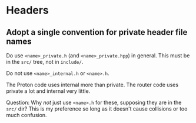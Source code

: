 # Headers

## Adopt a single convention for private header file names

Do use `<name>_private.h` (and `<name>_private.hpp`) in general.  This
must be in the `src/` tree, not in `include/`.

Do not use `<name>_internal.h` or `<name>.h`.

The Proton code uses internal more than private.  The router code uses
private a lot and internal very little.

Question: Why *not* just use `<name>.h` for these, supposing they are
in the `src/` dir?  This is my preference so long as it doesn't cause
collisions or too much confusion.
